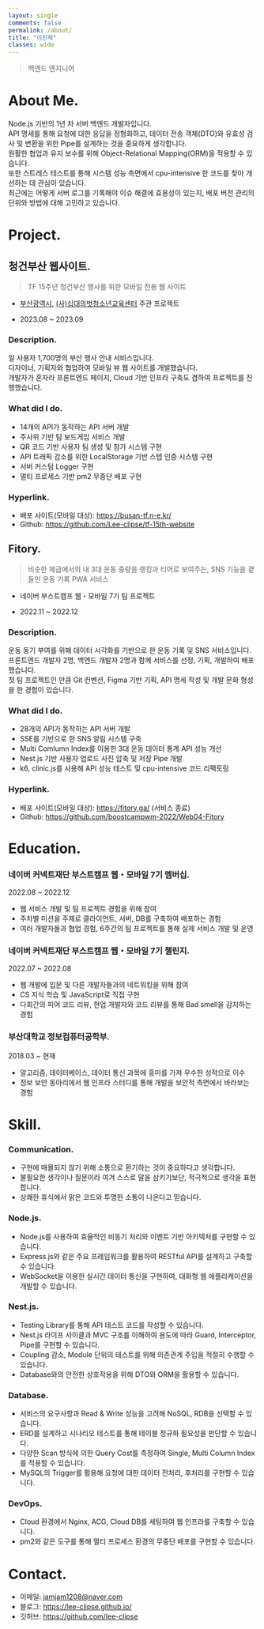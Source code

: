 ```yaml
---
layout: single
comments: false
permalink: /about/
title: "이진재"
classes: wide
---
```


> 백엔드 엔지니어

<h1>About Me<span class="period-mark">.</span></h1>

Node.js 기반의 1년 차 서버 백엔드 개발자입니다. <br/> API 명세를 통해 요청에 대한 응답을 정형화하고, 데이터 전송 객체(DTO)와 유효성 검사 및 변환을 위한 Pipe를 설계하는 것을 중요하게 생각합니다. <br/> 원활한 협업과 유지 보수를 위해 Object-Relational Mapping(ORM)을 적용할 수 있습니다. <br/> 또한 스트레스 테스트를 통해 시스템 성능 측면에서 cpu-intensive 한 코드를 찾아 개선하는 데 관심이 있습니다. <br/> 최근에는 어떻게 서버 로그를 기록해야 이슈 해결에 효용성이 있는지, 배포 버전 관리의 단위와 방법에 대해 고민하고 있습니다.

<h1>Project<span class="period-mark">.</span></h1>

<h2>청건부산 웹사이트<span class="period-mark">.</span></h2>

> TF 15주년 청건부산 행사를 위한 모바일 전용 웹 사이트

- [부산광역시](https://www.busan.go.kr/index), [(사)십대의벗청소년교육센터](http://m.octm1318.com/) 주관 프로젝트

- 2023.08 ~ 2023.09

<h3>Description<span class="period-mark">.</span></h3>

일 사용자 1,700명의 부산 행사 안내 서비스입니다. <br/> 디자이너, 기획자와 협업하여 모바일 뷰 웹 사이트를 개발했습니다. <br/> 개발자가 혼자라 프론트엔드 페이지, Cloud 기반 인프라 구축도 겸하여 프로젝트를 진행했습니다.

<h3>What did I do<span class="period-mark">.</span></h3>

- 14개의 API가 동작하는 API 서버 개발
- 주사위 기반 팀 보드게임 서비스 개발
- QR 코드 기반 사용자 팀 생성 및 참가 시스템 구현
- API 트래픽 감소를 위한 LocalStorage 기반 스텝 인증 시스템 구현
- 서버 커스텀 Logger 구현
- 멀티 프로세스 기반 pm2 무중단 배포 구현

<h3>Hyperlink<span class="period-mark">.</span></h3>

- 배포 사이트(모바일 대상): https://busan-tf.n-e.kr/
- Github: https://github.com/Lee-clipse/tf-15th-website

<h2>Fitory<span class="period-mark">.</span></h2>

> 비슷한 체급에서의 내 3대 운동 중량을 랭킹과 티어로 보여주는, SNS 기능을 곁들인 운동 기록 PWA 서비스

- 네이버 부스트캠프 웹・모바일 7기 팀 프로젝트

- 2022.11 ~ 2022.12

<h3>Description<span class="period-mark">.</span></h3>

운동 동기 부여를 위해 데이터 시각화를 기반으로 한 운동 기록 및 SNS 서비스입니다. <br> 프론트엔드 개발자 2명, 백엔드 개발자 2명과 함께 서비스를 선정, 기획, 개발하여 배포했습니다. <br> 첫 팀 프로젝트인 만큼 Git 컨벤션, Figma 기반 기획, API 명세 작성 및 개발 문화 형성을 한 경험이 있습니다.

<h3>What did I do<span class="period-mark">.</span></h3>

- 28개의 API가 동작하는 API 서버 개발
- SSE를 기반으로 한 SNS 알림 시스템 구축
- Multi Comlumn Index를 이용한 3대 운동 데이터 통계 API 성능 개선
- Nest.js 기반 사용자 업로드 사진 압축 및 저장 Pipe 개발
- k6, clinic.js를 사용해 API 성능 테스트 및 cpu-intensive 코드 리팩토링

<h3>Hyperlink<span class="period-mark">.</span></h3>

- 배포 사이트(모바일 대상): https://fitory.ga/ (서비스 종료)
- Github: https://github.com/boostcampwm-2022/Web04-Fitory

<h1>Education<span class="period-mark">.</span></h1>

<h3>네이버 커넥트재단 부스트캠프 웹・모바일 7기 멤버십<span class="period-mark">.</span></h3>

2022.08 ~ 2022.12

- 웹 서비스 개발 및 팀 프로젝트 경험을 위해 참여
- 주차별 미션을 주제로 클라이언트, 서버, DB를 구축하여 배포하는 경험
- 여러 개발자들과 협업 경험, 6주간의 팀 프로젝트를 통해 실제 서비스 개발 및 운영

<h3>네이버 커넥트재단 부스트캠프 웹・모바일 7기 챌린지<span class="period-mark">.</span></h3>

2022.07 ~ 2022.08

- 웹 개발에 입문 및 다른 개발자들과의 네트워킹을 위해 참여
- CS 지식 학습 및 JavaScript로 직접 구현
- 다회간의 피어 코드 리뷰, 현업 개발자와 코드 리뷰를 통해 Bad smell을 감지하는 경험

<h3>부산대학교 정보컴퓨터공학부<span class="period-mark">.</span></h3>

2018.03 ~ 현재

- 알고리즘, 데이터베이스, 데이터 통신 과목에 흥미를 가져 우수한 성적으로 이수
- 정보 보안 동아리에서 웹 인프라 스터디를 통해 개발을 보안적 측면에서 바라보는 경험

<h1>Skill<span class="period-mark">.</span></h1>

<h3>Communication<span class="period-mark">.</span></h3>

- 구현에 매몰되지 않기 위해 소통으로 환기하는 것이 중요하다고 생각합니다.
- 불필요한 생각이나 질문이라 여겨 스스로 말을 삼키기보단, 적극적으로 생각을 표현합니다.
- 상쾌한 휴식에서 맑은 코드와 투명한 소통이 나온다고 믿습니다.

<h3>Node.js<span class="period-mark">.</span></h3>

- Node.js를 사용하여 효율적인 비동기 처리와 이벤트 기반 아키텍처를 구현할 수 있습니다.
- Express.js와 같은 주요 프레임워크를 활용하여 RESTful API를 설계하고 구축할 수 있습니다.
- WebSocket을 이용한 실시간 데이터 통신을 구현하여, 대화형 웹 애플리케이션을 개발할 수 있습니다.

<h3>Nest.js<span class="period-mark">.</span></h3>

- Testing Library를 통해 API 테스트 코드를 작성할 수 있습니다.
- Nest.js 라이프 사이클과 MVC 구조를 이해하여 용도에 따라 Guard, Interceptor, Pipe를 구현할 수 있습니다.
- Coupling 감소, Module 단위의 테스트를 위해 의존관계 주입을 적절히 수행할 수 있습니다.
- Database와의 안전한 상호작용을 위해 DTO와 ORM을 활용할 수 있습니다.

<h3>Database<span class="period-mark">.</span></h3>

- 서비스의 요구사항과 Read & Write 성능을 고려해 NoSQL, RDB을 선택할 수 있습니다.
- ERD를 설계하고 시나리오 테스트를 통해 테이블 정규화 필요성을 판단할 수 있습니다.
- 다양한 Scan 방식에 의한 Query Cost를 측정하여 Single, Multi Column Index를 적용할 수 있습니다.
- MySQL의 Trigger를 활용해 요청에 대한 데이터 전처리, 후처리를 구현할 수 있습니다.

<h3>DevOps<span class="period-mark">.</span></h3>

- Cloud 환경에서 Nginx, ACG, Cloud DB를 세팅하여 웹 인프라를 구축할 수 있습니다.
- pm2와 같은 도구를 통해 멀티 프로세스 환경의 무중단 배포를 구현할 수 있습니다.

<h1>Contact<span class="period-mark">.</span></h1>

- 이메일: jamjam1208@naver.com
- 블로그: https://lee-clipse.github.io/
- 깃허브: https://github.com/lee-clipse
